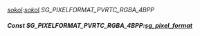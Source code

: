 _[sokol](../../modules/sokol/sokol-module.md):[sokol](../../modules/sokol/sokol-module.md).SG\_PIXELFORMAT\_PVRTC\_RGBA\_4BPP_
##### Const SG\_PIXELFORMAT\_PVRTC\_RGBA\_4BPP:[sg_pixel_format](../../modules/sokol/sokol-sg_pixel_format.md)

